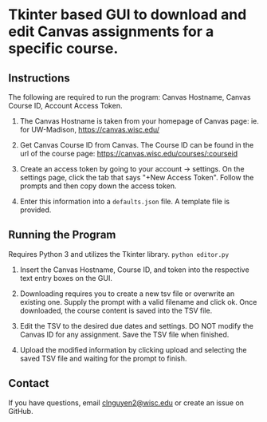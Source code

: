 # Tkinter based GUI to download and edit Canvas assignments for a specific course.

## Instructions
The following are required to run the program: Canvas Hostname, Canvas Course ID, Account Access Token.

1. The Canvas Hostname is taken from your homepage of Canvas page: ie. for UW-Madison, https://canvas.wisc.edu/

2. Get Canvas Course ID from Canvas. The Course ID can be found in the url of the course page: https://canvas.wisc.edu/courses/:courseid

3. Create an access token by going to your account -> settings. On the settings page, click the tab that says "+New Access Token". Follow the prompts and then copy down the access token.

4. Enter this information into a `defaults.json` file. A template file is provided.


## Running the Program
Requires Python 3 and utilizes the Tkinter library.
`python editor.py`

1. Insert the Canvas Hostname, Course ID, and token into the respective text entry boxes on the GUI.

2. Downloading requires you to create a new tsv file or overwrite an existing one. Supply the prompt with a valid filename and click ok. Once downloaded, the course content is saved into the TSV file.

3. Edit the TSV to the desired due dates and settings. DO NOT modify the Canvas ID for any assignment. Save the TSV file when finished.

4. Upload the modified information by clicking upload and selecting the saved TSV file and waiting for the prompt to finish.

## Contact

If you have questions, email clnguyen2@wisc.edu or create an issue on GitHub.

